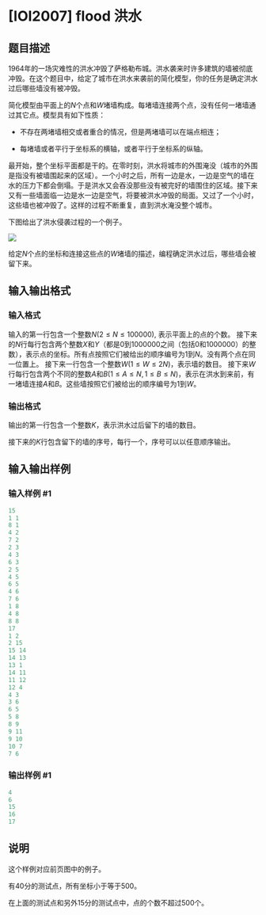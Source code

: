 # [IOI2007] flood 洪水

## 题目描述

1964年的一场灾难性的洪水冲毁了萨格勒布城。洪水袭来时许多建筑的墙被彻底冲毁。在这个题目中，给定了城市在洪水来袭前的简化模型，你的任务是确定洪水过后哪些墙没有被冲毁。

简化模型由平面上的$N$个点和$W$堵墙构成。每堵墙连接两个点，没有任何一堵墙通过其它点。模型具有如下性质：

- 不存在两堵墙相交或者重合的情况，但是两堵墙可以在端点相连；

- 每堵墙或者平行于坐标系的横轴，或者平行于坐标系的纵轴。

最开始，整个坐标平面都是干的。在零时刻，洪水将城市的外围淹没（城市的外围是指没有被墙围起来的区域）。一个小时之后，所有一边是水，一边是空气的墙在水的压力下都会倒塌。于是洪水又会吞没那些没有被完好的墙围住的区域。接下来又有一些墙面临一边是水一边是空气，将要被洪水冲毁的局面。又过了一个小时，这些墙也被冲毁了。这样的过程不断重复，直到洪水淹没整个城市。

下图给出了洪水侵袭过程的一个例子。

![](https://cdn.luogu.com.cn/upload/pic/20664.png )

给定$N$个点的坐标和连接这些点的$W$堵墙的描述，编程确定洪水过后，哪些墙会被留下来。 

## 输入输出格式

### 输入格式

输入的第一行包含一个整数$N(2 \leq N \leq 100 000)$, 表示平面上的点的个数。 接下来的$N$行每行包含两个整数$X$和$Y$（都是$0$到$1 000 000$之间（包括$0$和$1 000 000$）的整数），表示点的坐标。所有点按照它们被给出的顺序编号为$1$到$N$。没有两个点在同一位置上。 接下来一行包含一个整数$W(1 \leq W \leq 2N)$，表示墙的数目。 接下来$W$行每行包含两个不同的整数$A$和$B(1 \leq A \leq N, 1 \leq B \leq N)$，表示在洪水到来前，有一堵墙连接$A$和$B$。这些墙按照它们被给出的顺序编号为$1$到$W$。

### 输出格式

输出的第一行包含一个整数$K$，表示洪水过后留下的墙的数目。

接下来的$K$行包含留下的墙的序号，每行一个，序号可以以任意顺序输出。

## 输入输出样例

### 输入样例 #1

```cpp
15 
1 1 
8 1 
4 2 
7 2 
2 3 
4 3 
6 3 
2 5 
4 5 
6 5 
4 6 
7 6 
1 8 
4 8 
8 8 
17 
1 2 
2 15 
15 14 
14 13 
13 1 
14 11 
11 12 
12 4 
4 3 
3 6 
6 5 
5 8 
8 9 
9 11 
9 10 
10 7 
7 6 
```


### 输出样例 #1

```cpp
4 
6 
15 
16 
17 
```


## 说明

这个样例对应前页图中的例子。

有40分的测试点，所有坐标小于等于$500$。

在上面的测试点和另外15分的测试点中，点的个数不超过$500$个。

